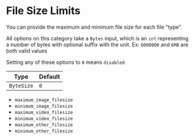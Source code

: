 # File Size Limits

You can provide the maximum and minimum file size for each file "type".

All options on this category take a `Bytes` input, which is an `int` representing a number of bytes with optional suffix with the unit. Ex: `6000000` and `6MB` are both valid values

Setting any of these options to `0` means `disabled`

|Type|Default|
|---|---|
|`ByteSize`|`0`|

- `maximum_image_filesize`
- `minimum_image_filesize`
- `maximum_video_filesize`
- `minimum_video_filesize`
- `maximum_other_filesize`
- `minimum_other_filesize`
